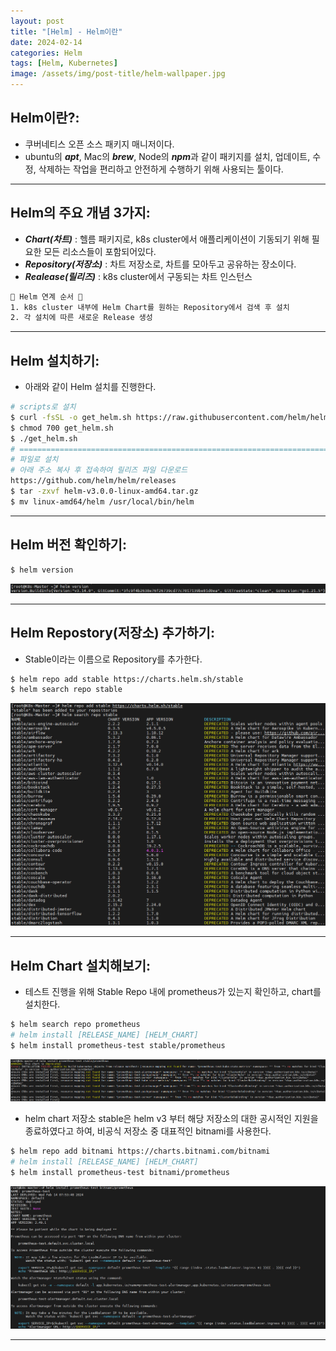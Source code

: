 ```yaml
---
layout: post
title: "[Helm] - Helm이란"
date: 2024-02-14
categories: Helm
tags: [Helm, Kubernetes]
image: /assets/img/post-title/helm-wallpaper.jpg
---
```


## Helm이란?:
- 쿠버네티스 오픈 소스 패키지 매니저이다.
- ubuntu의 ***apt***, Mac의 ***brew***, Node의 ***npm***과 같이 패키지를 설치, 업데이트, 수정, 삭제하는 작업을 편리하고 안전하게 수행하기 위해 사용되는 툴이다.

* * *

## Helm의 주요 개념 3가지:
- ***Chart(차트)*** : 헬름 패키지로, k8s cluster에서 애플리케이션이 기동되기 위해 필요한 모든 리소스들이 포함되어있다.
- ***Repository(저장소)*** : 차트 저장소로, 차트를 모아두고 공유하는 장소이다.
- ***Realease(릴리즈)*** : k8s cluster에서 구동되는 차트 인스턴스
```html
🙌 Helm 연계 순서 🙌
1. k8s cluster 내부에 Helm Chart를 원하는 Repository에서 검색 후 설치
2. 각 설치에 따른 새로운 Release 생성
```

* * *

## Helm 설치하기:
- 아래와 같이 Helm 설치를 진행한다.
```bash
# scripts로 설치
$ curl -fsSL -o get_helm.sh https://raw.githubusercontent.com/helm/helm/master/scripts/get-helm-3
$ chmod 700 get_helm.sh
$ ./get_helm.sh
# ===========================================================================================
# 파일로 설치
# 아래 주소 복사 후 접속하여 릴리즈 파일 다운로드
https://github.com/helm/helm/releases
$ tar -zxvf helm-v3.0.0-linux-amd64.tar.gz
$ mv linux-amd64/helm /usr/local/bin/helm
```

* * *

## Helm 버전 확인하기:
```bash
$ helm version
```
![Helm 버전 확인](/assets/img/post/kubernetes/Helm%20버전%20확인.png)

* * *

## Helm Repostory(저장소) 추가하기:
- Stable이라는 이름으로 Repository를 추가한다.

```bash
$ helm repo add stable https://charts.helm.sh/stable
$ helm search repo stable
```
![Helm Repository 목록](/assets/img/post/kubernetes/Helm%20Repository%20목록.png)

* * *

## Helm Chart 설치해보기:
- 테스트 진행을 위해 Stable Repo 내에 prometheus가 있는지 확인하고, chart를 설치한다.

```bash
$ helm search repo prometheus
# helm install [RELEASE_NAME] [HELM_CHART]
$ helm install prometheus-test stable/prometheus
```
![Helm repo stable 에러 발생](/assets/img/post/kubernetes/Helm%20repo%20stable%20에러%20발생.png)

- helm chart 저장소 stable은 helm v3 부터 해당 저장소의 대한 공시적인 지원을 종료하였다고 하여, 비공식 저장소 중 대표적인 bitnami를 사용한다.

```bash
$ helm repo add bitnami https://charts.bitnami.com/bitnami
# helm install [RELEASE_NAME] [HELM_CHART]
$ helm install prometheus-test bitnami/prometheus
```
![Helm chart 저장소 변경 후 prometheus 설치](/assets/img/post/kubernetes/Helm%20chart%20저장소%20변경%20후%20prometheus%20설치.png)

* * *